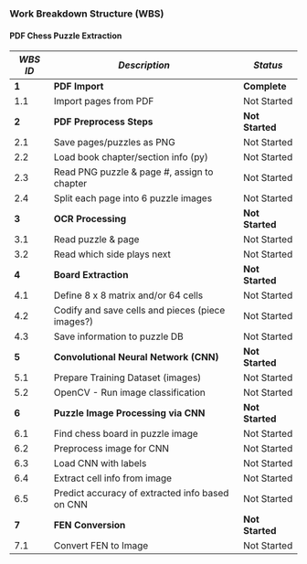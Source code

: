 ### Work Breakdown Structure (WBS)

#### PDF Chess Puzzle Extraction

| *WBS ID* | *Description*                                  | *Status*      |
|-------|------------------------------------------------------|-------------|
| **1**   | **PDF Import**                                             | **Complete**    |
| 1.1 | Import pages from PDF                                  | Not Started |
| **2**   | **PDF Preprocess Steps**                                   | **Not Started** |
| 2.1 | Save pages/puzzles as PNG                              | Not Started |
| 2.2 | Load book chapter/section info (py)                    | Not Started |
| 2.3 | Read PNG puzzle & page #, assign to chapter            | Not Started |
| 2.4 | Split each page into 6 puzzle images                   | Not Started |
| **3**   | **OCR Processing**                                         | **Not Started** |
| 3.1 | Read puzzle & page                                     | Not Started |
| 3.2 | Read which side plays next                             | Not Started |
| **4**   | **Board Extraction**                                       | **Not Started** |
| 4.1 | Define 8 x 8 matrix and/or 64 cells                    | Not Started |
| 4.2 | Codify and save cells and pieces (piece images?)       | Not Started |
| 4.3 | Save information to puzzle DB                          | Not Started |
| **5**   | **Convolutional Neural Network (CNN)**                     | **Not Started** |
| 5.1 | Prepare Training Dataset (images)                      | Not Started |
| 5.2 | OpenCV - Run image classification                      | Not Started |
| **6**   | **Puzzle Image Processing via CNN**                        | **Not Started** |
| 6.1 | Find chess board in puzzle image                       | Not Started |
| 6.2 | Preprocess image for CNN                               | Not Started |
| 6.3 | Load CNN with labels                                   | Not Started |
| 6.4 | Extract cell info from image                           | Not Started |
| 6.5 | Predict accuracy of extracted info based on CNN        | Not Started |
| **7**   | **FEN Conversion**                                         | **Not Started** |
| 7.1 | Convert FEN to Image                                   | Not Started |

